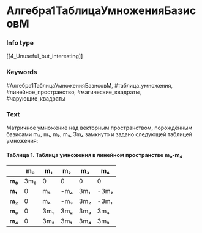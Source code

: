# Алгебра1ТаблицаУмноженияБазисовM
### Info type
[[4_Unuseful_but_interesting]]
### Keywords
#Алгебра1ТаблицаУмноженияБазисовM, #таблица_умножения, #линейное_пространство, #магические_квадраты, #чарующие_квадраты
### Text
Матричное умножение над векторным пространством, порождённым базисами m₀, m₁, m₂, m₃, 3m₄ замкнуто и задано следующей таблицей умножения:

#### Таблица 1. Таблица умножения в линейном пространстве m₀-m₄
|         | m₀   | m₁   | m₂   | m₃   | m₄   |
|---------|------|------|------|------|------|
| **m₀**  | 3m₀  | 0    | 0    | 0    | 0    |
| **m₁**  | 0    | m₃   | -m₄  | 3m₁  | -3m₂ |
| **m₂**  | 0    | m₄   | -m₃  | 3m₂  | -3m₁ |
| **m₃**  | 0    | 3m₁  | 3m₂  | 3m₃  | 3m₄  |
| **m₄**  | 0    | 3m₂  | 3m₁  | 3m₄  | 3m₃  |